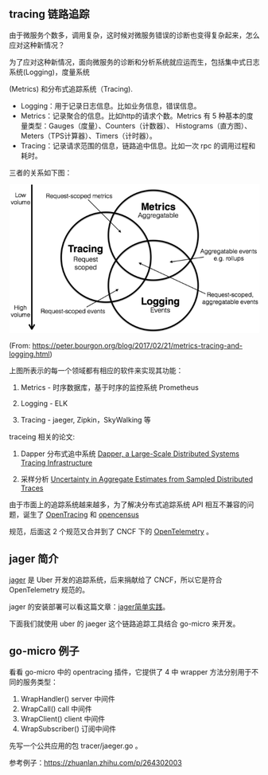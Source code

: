 ## tracing 链路追踪

由于微服务个数多，调用复杂，这时候对微服务错误的诊断也变得复杂起来，怎么应对这种新情况？

为了应对这种新情况，面向微服务的诊断和分析系统就应运而生，包括集中式日志系统(Logging)，度量系统

(Metrics) 和分布式追踪系统（Tracing).

- Logging：用于记录日志信息。比如业务信息，错误信息。
- Metrics：记录聚合的信息。比如http的请求个数。Metrics 有 5 种基本的度量类型：Gauges（度量）、Counters（计数器）、 Histograms（直方图）、 Meters（TPS计算器）、Timers（计时器）。
- Tracing：记录请求范围的信息，链路追中信息。比如一次 rpc 的调用过程和耗时。



三者的关系如下图：

![logging-metrics-tracing关系](../imgs/logging-metrics-tracing-03.png)

(From: https://peter.bourgon.org/blog/2017/02/21/metrics-tracing-and-logging.html)

上图所表示的每一个领域都有相应的软件来实现其功能：

1. Metrics - 时序数据库，基于时序的监控系统 Prometheus

2. Logging - ELK

3. Tracing - jaeger, Zipkin，SkyWalking 等

   

traceing 相关的论文:

1. Dapper 分布式追中系统 [Dapper, a Large-Scale Distributed Systems Tracing Infrastructure](https://research.google/pubs/pub36356/) 

2. 采样分析 [Uncertainty in Aggregate Estimates from Sampled Distributed Traces](https://research.google/pubs/pub40378/)



由于市面上的追踪系统越来越多，为了解决分布式追踪系统 API 相互不兼容的问题，诞生了 [OpenTracing](https://opentracing.io/) 和 [opencensus](https://opencensus.io/)

规范，后面这 2 个规范又合并到了 CNCF 下的 [OpenTelemetry](https://opentelemetry.io/) 。

## jager 简介

[jager](https://github.com/jaegertracing) 是 Uber 开发的追踪系统，后来捐献给了 CNCF，所以它是符合 OpenTelemetry 规范的。



jager 的安装部署可以看这篇文章：[jager简单实践](https://www.cnblogs.com/jiujuan/p/13235748.html)。



下面我们就使用 uber 的 jaeger 这个链路追踪工具结合 go-micro 来开发。

## go-micro 例子

看看 go-micro 中的 opentracing 插件，它提供了 4 中 wrapper 方法分别用于不同的服务类型：

1. WrapHandler() server 中间件
2. WrapCall() call 中间件
3. WrapClient() client 中间件
4. WrapSubscriber()  订阅中间件



先写一个公共应用的包 tracer/jaeger.go 。



参考例子：https://zhuanlan.zhihu.com/p/264302003